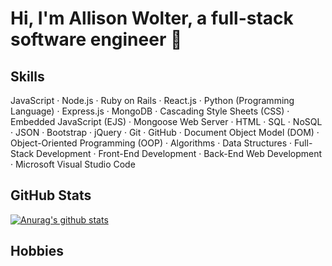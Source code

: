 # Hi, I'm Allison Wolter, a full-stack software engineer 👋

## Skills

JavaScript · Node.js · Ruby on Rails · React.js · Python (Programming Language) · Express.js · MongoDB · Cascading Style Sheets (CSS) · Embedded JavaScript (EJS) · Mongoose Web Server · HTML · SQL · NoSQL · JSON · Bootstrap · jQuery · Git · GitHub · Document Object Model (DOM) · Object-Oriented Programming (OOP) · Algorithms · Data Structures · Full-Stack Development · Front-End Development · Back-End Web Development · Microsoft Visual Studio Code

## GitHub Stats

[![Anurag's github stats](https://github-readme-stats.vercel.app/api?username=awolter27)](https://github.com/anuraghazra/github-readme-stats)

## Hobbies


